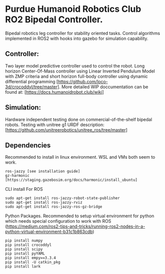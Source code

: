 # Purdue Humanoid Robotics Club RO2 Bipedal Controller.
Bipedal robotics leg controller for stability oriented tasks. Control algorithms implemented in ROS2 with hooks into gazebo for simulation capability. 

## Controller:
Two layer model predictive controller used to control the robot. Long horizon Center-Of-Mass controller using Linear Inverted Pendulum Model with ZMP criteria and short horizon full-body controller using dynamic differential programming [https://github.com/loco-3d/crocoddyl/tree/master]. More detailed WIP doccumentation can be found at: [https://docs.humanoidrobot.club/wiki]

## Simulation:
Hardware independent testing done on commercial-of-the-shelf bipedal robots. Testing with unitree g1 URDF description: [https://github.com/unitreerobotics/unitree_ros/tree/master]

## Dependencies
Recommended to install in linux environment. WSL and VMs both seem to work.
```
ros-jazzy [see installation guide]
gz-harmonic [https://staging.gazebosim.org/docs/harmonic/install_ubuntu]
```
CLI install For ROS
```
sudo apt-get install ros-jazzy-robot-state-publisher
sudo apt-get install ros-jazzy-rviz
sudo apt-get install ros-jazzy-ros-gz-bridge
```
Python Packages. Recommended to setup virtual environment for python which needs special configuration to work with ROS (https://medium.com/ros2-tips-and-tricks/running-ros2-nodes-in-a-python-virtual-environment-b31c1b863cdb)
```
pip install numpy
pip install crocoddyl
pip install scipy
pip install pyYAML
pip install empy==3.3.4
pip install -U catkin_pkg
pip install lark
```
